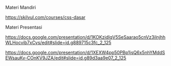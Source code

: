 Materi Mandiri

https://skilvul.com/courses/css-dasar

Materi Presentasi

https://docs.google.com/presentation/d/1KOKzidIqV5SeSaarao5cnVz3ilnjhhWLHocvib7xCvs/edit#slide=id.g889715c3fc_2_125

https://docs.google.com/presentation/d/1XEXW4pp50PBp1jsQ6x5nhYMddSEWsauKv-COnKV9JZA/edit#slide=id.g89d3aa9e07_2_125
